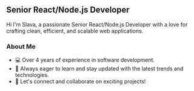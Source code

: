 ## Senior React/Node.js Developer

Hi I'm Slava, a passionate Senior React/Node.js Developer with a love for crafting clean, efficient, and scalable web applications.

### About Me

- 💻 Over 4 years of experience in software development.
- 🌱 Always eager to learn and stay updated with the latest trends and technologies.
- 💬 Let's connect and collaborate on exciting projects!
